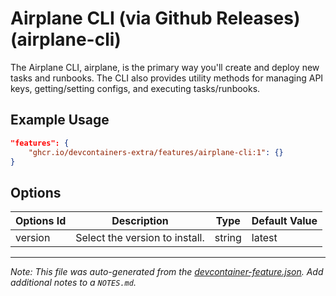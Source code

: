 
# Airplane CLI (via Github Releases) (airplane-cli)

The Airplane CLI, airplane, is the primary way you'll create and deploy new tasks and runbooks. The CLI also provides utility methods for managing API keys, getting/setting configs, and executing tasks/runbooks.

## Example Usage

```json
"features": {
    "ghcr.io/devcontainers-extra/features/airplane-cli:1": {}
}
```

## Options

| Options Id | Description | Type | Default Value |
|-----|-----|-----|-----|
| version | Select the version to install. | string | latest |



---

_Note: This file was auto-generated from the [devcontainer-feature.json](devcontainer-feature.json).  Add additional notes to a `NOTES.md`._
